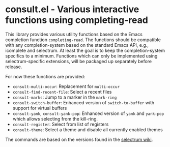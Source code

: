 # consult.el - Various interactive functions using completing-read

This library provides various utility functions based on the Emacs completion function `completing-read`.
The functions should be compatible with any completion-system based on the standard Emacs API,
e.g., icomplete and selectrum. At least the goal is to keep the completion-system specifics to a minimum.
Functions which can only be implemented using selectrum-specific extensions, will be packaged up separately
before release.

For now these functions are provided:

* `consult-multi-occur`: Replacement for `multi-occur`
* `consult-find-recent-file`: Select a recent files
* `consult-marks`: Jump to a marker in the `mark-ring`
* `consult-switch-buffer`: Enhanced version of `switch-to-buffer` with support for virtual buffers
* `consult-yank`, `consult-yank-pop`: Enhanced version of `yank` and `yank-pop` which allows selecting from the kill-ring.
* `consult-register`: Select from list of registers
* `consult-theme`: Select a theme and disable all currently enabled themes

The commands are based on the versions found in the [selectrum wiki](https://github.com/raxod502/selectrum/wiki/Useful-Commands).
